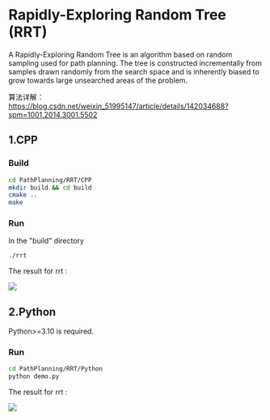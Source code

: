 # Rapidly-Exploring Random Tree (RRT)

A Rapidly-Exploring Random Tree is an algorithm based on random sampling used for path planning. The tree is constructed incrementally from samples drawn randomly from the search space and is inherently biased to grow towards large unsearched areas of the problem.

算法详解：https://blog.csdn.net/weixin_51995147/article/details/142034688?spm=1001.2014.3001.5502

## 1.CPP

### Build

```bash
cd PathPlanning/RRT/CPP
mkdir build && cd build
cmake ..
make
```

### Run

In the "build" directory

```bash
./rrt
```

The result for rrt :

![](https://s2.loli.net/2024/09/08/7xTqu8EU4lRHhAY.png)

## 2.Python

Python>=3.10 is required.

### Run

```bash
cd PathPlanning/RRT/Python
python demo.py
```

The result for rrt :

![](https://s2.loli.net/2024/09/08/SNoz8UGqBbOY4Cv.gif)